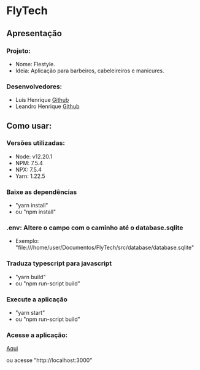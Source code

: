 # FlyTech
## Apresentação

### Projeto:

- Nome: Flestyle.
- Ideia: Aplicação para barbeiros, cabeleireiros e manicures.

### Desenvolvedores:
- Luís Henrique <a href="https://github.com/LuisHenriqueFA14">Github</a>
- Leandro Henrique <a href="https://github.com/leandroSiq1">Github</a>


## Como usar:
### Versões utilizadas:
- Node: v12.20.1
- NPM: 7.5.4
- NPX: 7.5.4
- Yarn: 1.22.5

### Baixe as dependências
- "yarn install"
- ou "npm install"
### .env: Altere o campo com o caminho até o database.sqlite
- Exemplo: "file:///home/user/Documentos/FlyTech/src/database/database.sqlite"

### Traduza typescript para javascript
- "yarn build"
- ou "npm run-script build"

### Execute a aplicação
- "yarn start"
- ou "npm run-script build"

### Acesse a aplicação:
<a href="http://localhost:3000">Aqui</a>

ou acesse "http://localhost:3000"